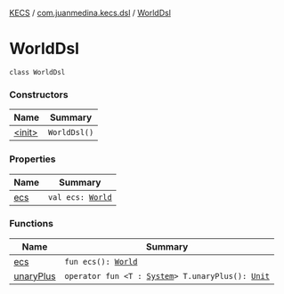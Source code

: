 [KECS](../../index.md) / [com.juanmedina.kecs.dsl](../index.md) / [WorldDsl](./index.md)

# WorldDsl

`class WorldDsl`

### Constructors

| Name | Summary |
|---|---|
| [&lt;init&gt;](-init-.md) | `WorldDsl()` |

### Properties

| Name | Summary |
|---|---|
| [ecs](ecs.md) | `val ecs: `[`World`](../../com.juanmedina.kecs.world/-world/index.md) |

### Functions

| Name | Summary |
|---|---|
| [ecs](ecs.md) | `fun ecs(): `[`World`](../../com.juanmedina.kecs.world/-world/index.md) |
| [unaryPlus](unary-plus.md) | `operator fun <T : `[`System`](../../com.juanmedina.kecs.system/-system/index.md)`> T.unaryPlus(): `[`Unit`](https://kotlinlang.org/api/latest/jvm/stdlib/kotlin/-unit/index.html) |
